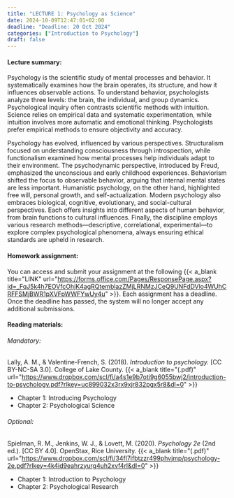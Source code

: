 ```yaml
---
title: "LECTURE 1: Psychology as Science"
date: 2024-10-09T12:47:01+02:00
deadline: "Deadline: 20 Oct 2024"
categories: ["Introduction to Psychology"]
draft: false
---
```


#### Lecture summary:

Psychology is the scientific study of mental processes and behavior. It systematically examines how the brain operates, its structure, and how it influences observable actions. To understand behavior, psychologists analyze three levels: the brain, the individual, and group dynamics. Psychological inquiry often contrasts scientific methods with intuition. Science relies on empirical data and systematic experimentation, while intuition involves more automatic and emotional thinking. Psychologists prefer empirical methods to ensure objectivity and accuracy.

Psychology has evolved, influenced by various perspectives. Structuralism focused on understanding consciousness through introspection, while functionalism examined how mental processes help individuals adapt to their environment. The psychodynamic perspective, introduced by Freud, emphasized the unconscious and early childhood experiences. Behaviorism shifted the focus to observable behavior, arguing that internal mental states are less important. Humanistic psychology, on the other hand, highlighted free will, personal growth, and self-actualization. Modern psychology also embraces biological, cognitive, evolutionary, and social-cultural perspectives. Each offers insights into different aspects of human behavior, from brain functions to cultural influences. Finally, the discipline employs various research methods—descriptive, correlational, experimental—to explore complex psychological phenomena, always ensuring ethical standards are upheld in research.

#### Homework assignment:

You can access and submit your assignment at the following {{< a_blank title="LINK" url="https://forms.office.com/Pages/ResponsePage.aspx?id=_FqJ5k4h7EOVfcOhjK4agRQtemblazZMjLRNMzJCeQ9UNFdDVlo4WUhCRFFSMjBWR1pXVFpWWFYwUy4u" >}}. Each assignment has a deadline. Once the deadline has passed, the system will no longer accept any additional submissions.

#### Reading materials:

###### Mandatory:

Lally, A. M., & Valentine-French, S. (2018). *Introduction to psychology.* [CC BY-NC-SA 3.0]. College of Lake County. {{< a_blank title="(.pdf)" url="https://www.dropbox.com/scl/fi/a4s1e9b7oti9g6055bwj2/introduction-to-psychology.pdf?rlkey=uc899032x3rx9xjr832pgx5r8&dl=0" >}}

* Chapter 1: Introducing Psychology
* Chapter 2: Psychological Science

###### Optional:

Spielman, R. M., Jenkins, W. J., & Lovett, M. (2020). *Psychology 2e* (2nd ed.). [CC BY 4.0]. OpenStax, Rice University. {{< a_blank title="(.pdf)" url="https://www.dropbox.com/scl/fi/34fl7ifbtzzr499phvjmp/psychology-2e.pdf?rlkey=4k4id9eahrzyurg4uh2xvf4rl&dl=0" >}}

* Chapter 1: Introduction to Psychology
*  Chapter 2: Psychological Research
